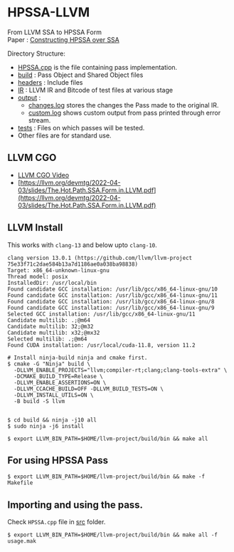 # HPSSA-LLVM

From LLVM SSA to HPSSA Form  
Paper : [Constructing HPSSA over SSA](https://dl.acm.org/doi/10.1145/3078659.3078660)

Directory Structure:  
- [HPSSA.cpp](./HPSSA.cpp) is the file containing pass implementation.
- [build](./build) : Pass Object and Shared Object files
- [headers](./headers) : Include files
- [IR](./IR) : LLVM IR and Bitcode of test files at various stage
- [output](./output) :
  -  [changes.log](./output/changes.log) stores the changes the Pass made to the original IR.
  - [custom.log](./output/custom.log) shows custom output from pass printed through error stream.
- [tests](./tests) : Files on which passes will be tested.
- Other files are for standard use.

## LLVM CGO 

- [LLVM CGO Video](https://www.youtube.com/watch?v=ECwP3HRP0Z4)
- [https://llvm.org/devmtg/2022-04-03/slides/The.Hot.Path.SSA.Form.in.LLVM.pdf](https://llvm.org/devmtg/2022-04-03/slides/The.Hot.Path.SSA.Form.in.LLVM.pdf)

## LLVM Install 

This works with `clang-13` and below upto `clang-10`. 

```
clang version 13.0.1 (https://github.com/llvm/llvm-project 75e33f71c2dae584b13a7d1186ae0a038ba98838)
Target: x86_64-unknown-linux-gnu
Thread model: posix
InstalledDir: /usr/local/bin
Found candidate GCC installation: /usr/lib/gcc/x86_64-linux-gnu/10
Found candidate GCC installation: /usr/lib/gcc/x86_64-linux-gnu/11
Found candidate GCC installation: /usr/lib/gcc/x86_64-linux-gnu/8
Found candidate GCC installation: /usr/lib/gcc/x86_64-linux-gnu/9
Selected GCC installation: /usr/lib/gcc/x86_64-linux-gnu/11
Candidate multilib: .;@m64
Candidate multilib: 32;@m32
Candidate multilib: x32;@mx32
Selected multilib: .;@m64
Found CUDA installation: /usr/local/cuda-11.8, version 11.2
```

```
# Install ninja-build ninja and cmake first.
$ cmake -G "Ninja" build \
  -DLLVM_ENABLE_PROJECTS="llvm;compiler-rt;clang;clang-tools-extra" \
  -DCMAKE_BUILD_TYPE=Release \
  -DLLVM_ENABLE_ASSERTIONS=ON \
  -DLLVM_CCACHE_BUILD=OFF -DLLVM_BUILD_TESTS=ON \
  -DLLVM_INSTALL_UTILS=ON \
  -B build -S llvm


$ cd build && ninja -j10 all
$ sudo ninja -j6 install

$ export LLVM_BIN_PATH=$HOME/llvm-project/build/bin && make all
```

## For using HPSSA Pass

```
$ export LLVM_BIN_PATH=$HOME/llvm-project/build/bin && make -f Makefile
```

## Importing and using the pass.

Check `HPSSA.cpp` file in [src](./src) folder. 

```
$ export LLVM_BIN_PATH=$HOME/llvm-project/build/bin && make all -f usage.mak
```
